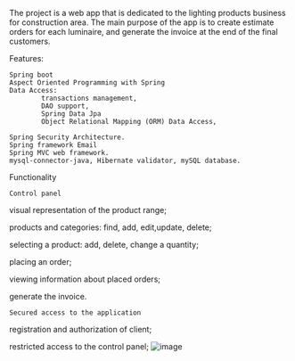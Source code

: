The project is a web app that is dedicated to the lighting products business for construction area. 
The main purpose of the app is to create estimate orders for each luminaire, and generate the invoice at the end of the final customers.

Features:

   	Spring boot 
   	Aspect Oriented Programming with Spring
   	Data Access: 
	       	transactions management, 
        	DAO support, 
        	Spring Data Jpa
        	Object Relational Mapping (ORM) Data Access,
        		       
    Spring Security Architecture.
    Spring framework Email
    Spring MVC web framework.
    mysql-connector-java, Hibernate validator, mySQL database.
    
Functionality
        

    Control panel
    

visual representation of the product range;

products and categories: find, add, edit,update, delete;

selecting a product: add, delete, change a quantity;

placing an order;

viewing information about placed orders;

generate the invoice.
        
        
    Secured access to the application
    
registration and authorization of client;

restricted access to the control panel;
![image](https://user-images.githubusercontent.com/30430563/168477940-853b6604-4a8b-4f2f-b38c-2f2fc429bd9a.png)

